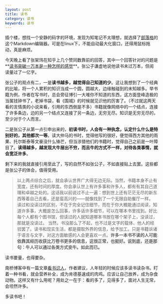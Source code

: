 ```yaml
---
layout: post
title: 读书
category: 读书
keywords: 读书
---
```


插个楼，想找一个安静的码字的环境，发现为知笔记不太理想，就选择了[部落格](https://www.zybuluo.com/cmd/)的这个Markdown编辑器。可是在linux下，不能自动最大化窗口，还得用鼠标拖动，真是麻烦。

今天晚上看了张架玮在知乎上几个赞同数靠前的回答，其中一个回答针对的问题是**[读书突破一万本是一种怎样的感觉](http://www.zhihu.com/question/25365245/answer/33113282)**。张公子谦虚地说他读书未过万本，但阅读量过了一亿字。

张公子的观点有二，一是**读书越多，越觉得自己知道的少**。这让我想到了一个经典的比喻，将一个人累积的知识当成一个圆，圆越大，边缘触碰到的未知越多。举书籍为例，作者在写书时，总会旁征博引一大堆你不知道的东西，这方面登峰造极的当属钱钟书了，老掉书袋，看《围城》的时候就见识他的厉害了。（不过就这两天看的言情类的小说来看，引用的东西倒是不多）书籍就像网络中的一个结点，连接了许多条边，边的另一个结点又连接了另一条边，无穷无尽。知识是无穷无尽的，至少对于个人而言。

二是张公子从第一点引申出来的，**初读书时，人会有一种执念，认定什么什么是特别好的，其他都次一等**。读大仲马的书时，觉得他写的很好，便觉得西方其他的雨果、托尔斯泰等文豪没什么锋芒，但当涉猎他们的书籍时，觉得自己之前是一叶障目了。**读得越多，越发现大牛层出不穷，而且牛的方式不一样，对待各类事情，就会宽泛许多**。

剩下来的我就直接引用至此了，写的自然不如张公子，不如直接贴上去罢。这些都是张公子的体会，值得受用。

>以上两点综合之后，就会承认世界广大得无边无际。当然，书籍本身不止有宽度，还有时间的厚度。你会承认世上有许多事和许多人，都有有其自己道理和卓越之处的。这话我以前说过不止一遍：想到世上还有茫茫无尽的新东西等着自己去看，还是蛮高兴的——就像找到了一个无限自助餐厅一样。
读过和没读过的区别，不在于完全记住细节，而在于你大概能通过阅读，知道许多事，大概是怎么回事，许多话许多细节，可以在哪本书里找到。好比每个人都有个图书馆，但读过的人就知道哪本书放在哪个架子上，没读过，那就是没读过。
当然，书没那么了不起，也不过是文字的载体、他人的经验罢了。读书和现实生活，都是摄取外界的信息，给予加工。只是书籍诉诸于语言与文字，对这方面敏感的人会更喜欢一点。**许多一本书不读的人可能依靠其经历收获比万卷书更多的信息，这很正常，也挺好。说到底，还是那句：牛人可以通过各类方式变牛。如此而已。**

读书要量，也得要杂。

南桥博客中有一篇文章[看书识人](http://berlinfang.blog.163.com/blog/#m=0&t=1&c=fks_087070080087087065093083082095085087087069083086081066082)，作者建议，人年轻的时候应该多读书读杂书。盯着一种书看，就会营养补全，成为肯德基速成的肉鸡。应该让自己放养，成为杂食动物。这样又有什么用呢？用处之一在于：看的多了，见得多了，面对人生无常，会坦然许多。

多读书吧！